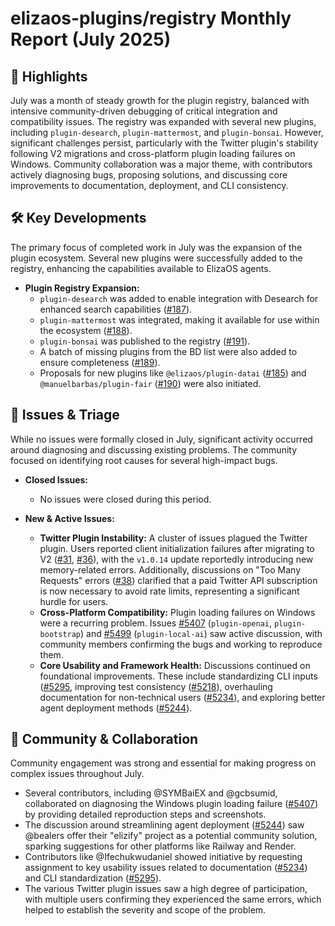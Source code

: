 # elizaos-plugins/registry Monthly Report (July 2025)

## 🚀 Highlights
July was a month of steady growth for the plugin registry, balanced with intensive community-driven debugging of critical integration and compatibility issues. The registry was expanded with several new plugins, including `plugin-desearch`, `plugin-mattermost`, and `plugin-bonsai`. However, significant challenges persist, particularly with the Twitter plugin's stability following V2 migrations and cross-platform plugin loading failures on Windows. Community collaboration was a major theme, with contributors actively diagnosing bugs, proposing solutions, and discussing core improvements to documentation, deployment, and CLI consistency.

## 🛠️ Key Developments
The primary focus of completed work in July was the expansion of the plugin ecosystem. Several new plugins were successfully added to the registry, enhancing the capabilities available to ElizaOS agents.

*   **Plugin Registry Expansion:**
    *   `plugin-desearch` was added to enable integration with Desearch for enhanced search capabilities ([#187](https://github.com/elizaos-plugins/registry/pull/187)).
    *   `plugin-mattermost` was integrated, making it available for use within the ecosystem ([#188](https://github.com/elizaos-plugins/registry/pull/188)).
    *   `plugin-bonsai` was published to the registry ([#191](https://github.com/elizaos-plugins/registry/pull/191)).
    *   A batch of missing plugins from the BD list were also added to ensure completeness ([#189](https://github.com/elizaos-plugins/registry/pull/189)).
    *   Proposals for new plugins like `@elizaos/plugin-datai` ([#185](https://github.com/elizaos-plugins/registry/pull/185)) and `@manuelbarbas/plugin-fair` ([#190](https://github.com/elizaos-plugins/registry/pull/190)) were also initiated.

## 🐛 Issues & Triage
While no issues were formally closed in July, significant activity occurred around diagnosing and discussing existing problems. The community focused on identifying root causes for several high-impact bugs.

*   **Closed Issues:**
    *   No issues were closed during this period.

*   **New & Active Issues:**
    *   **Twitter Plugin Instability:** A cluster of issues plagued the Twitter plugin. Users reported client initialization failures after migrating to V2 ([#31](https://github.com/elizaos-plugins/registry/issues/31), [#36](https://github.com/elizaos-plugins/registry/issues/36)), with the `v1.0.14` update reportedly introducing new memory-related errors. Additionally, discussions on "Too Many Requests" errors ([#38](https://github.com/elizaos-plugins/registry/issues/38)) clarified that a paid Twitter API subscription is now necessary to avoid rate limits, representing a significant hurdle for users.
    *   **Cross-Platform Compatibility:** Plugin loading failures on Windows were a recurring problem. Issues [#5407](https://github.com/elizaos-plugins/registry/issues/5407) (`plugin-openai`, `plugin-bootstrap`) and [#5499](https://github.com/elizaos-plugins/registry/issues/5499) (`plugin-local-ai`) saw active discussion, with community members confirming the bugs and working to reproduce them.
    *   **Core Usability and Framework Health:** Discussions continued on foundational improvements. These include standardizing CLI inputs ([#5295](https://github.com/elizaos-plugins/registry/issues/5295]), improving test consistency ([#5218](https://github.com/elizaos-plugins/registry/issues/5218)), overhauling documentation for non-technical users ([#5234](https://github.com/elizaos-plugins/registry/issues/5234)), and exploring better agent deployment methods ([#5244](https://github.com/elizaos-plugins/registry/issues/5244)).

## 💬 Community & Collaboration
Community engagement was strong and essential for making progress on complex issues throughout July.

*   Several contributors, including @SYMBaiEX and @gcbsumid, collaborated on diagnosing the Windows plugin loading failure ([#5407](https://github.com/elizaos-plugins/registry/issues/5407)) by providing detailed reproduction steps and screenshots.
*   The discussion around streamlining agent deployment ([#5244](https://github.com/elizaos-plugins/registry/issues/5244)) saw @bealers offer their "elizify" project as a potential community solution, sparking suggestions for other platforms like Railway and Render.
*   Contributors like @Ifechukwudaniel showed initiative by requesting assignment to key usability issues related to documentation ([#5234](https://github.com/elizaos-plugins/registry/issues/5234)) and CLI standardization ([#5295](https://github.com/elizaos-plugins/registry/issues/5295)).
*   The various Twitter plugin issues saw a high degree of participation, with multiple users confirming they experienced the same errors, which helped to establish the severity and scope of the problem.